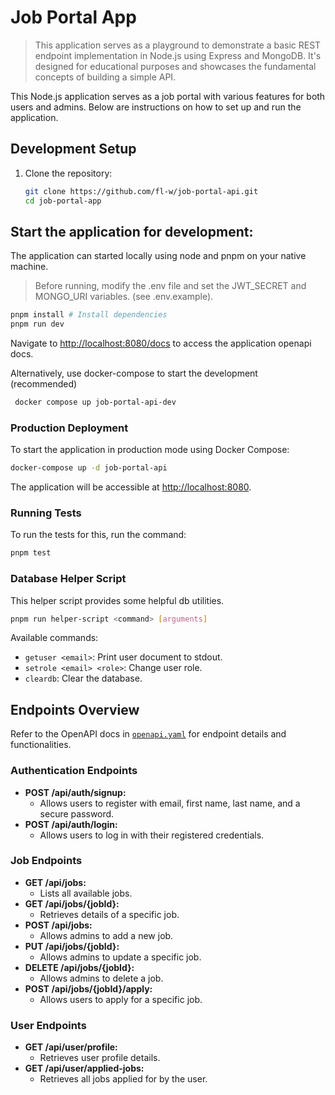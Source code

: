 # Job Portal App

> This application serves as a playground to demonstrate a basic REST endpoint implementation in Node.js using Express and MongoDB.
> It's designed for educational purposes and showcases the fundamental concepts of building a simple API.

This Node.js application serves as a job portal with various features for both users and admins.
Below are instructions on how to set up and run the application.

## Development Setup

1. Clone the repository:

   ```bash
   git clone https://github.com/fl-w/job-portal-api.git
   cd job-portal-app
   ```

## Start the application for development:

The application can started locally using node and pnpm on your native machine.
> Before running, modify the .env file and set the JWT_SECRET and MONGO_URI variables. (see .env.example).

   ```bash
   pnpm install # Install dependencies
   pnpm run dev
   ```

Navigate to [http://localhost:8080/docs](http://localhost:8080/docs) to access the application openapi docs.

Alternatively, use docker-compose to start the development (recommended)

  ```bash
   docker compose up job-portal-api-dev
  ```

### Production Deployment

To start the application in production mode using Docker Compose:

   ```bash
   docker-compose up -d job-portal-api
   ```

The application will be accessible at [http://localhost:8080](http://localhost:8080).

### Running Tests

To run the tests for this, run the command:

  ```bash
  pnpm test
  ```

### Database Helper Script

This helper script provides some helpful db utilities.

```bash
pnpm run helper-script <command> [arguments]
```

Available commands:

- `getuser <email>`: Print user document to stdout.
- `setrole <email> <role>`: Change user role.
- `cleardb`: Clear the database.

## Endpoints Overview

Refer to the OpenAPI docs in [`openapi.yaml`](https://github.com/fl-w/job-portal-api/blob/main/openapi.yaml) for endpoint details and functionalities.

### Authentication Endpoints

- **POST /api/auth/signup:**
  - Allows users to register with email, first name, last name, and a secure password.
- **POST /api/auth/login:**
  - Allows users to log in with their registered credentials.

### Job Endpoints

- **GET /api/jobs:**
  - Lists all available jobs.
- **GET /api/jobs/{jobId}:**
  - Retrieves details of a specific job.
- **POST /api/jobs:**
  - Allows admins to add a new job.
- **PUT /api/jobs/{jobId}:**
  - Allows admins to update a specific job.
- **DELETE /api/jobs/{jobId}:**
  - Allows admins to delete a job.
- **POST /api/jobs/{jobId}/apply:**
  - Allows users to apply for a specific job.

### User Endpoints

- **GET /api/user/profile:**
  - Retrieves user profile details.
- **GET /api/user/applied-jobs:**
  - Retrieves all jobs applied for by the user.
